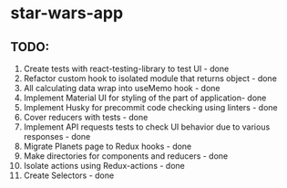 # star-wars-app

## TODO:

1. Create tests with react-testing-library to test UI - done
2. Refactor custom hook to isolated module that returns object - done
3. All calculating data wrap into useMemo hook - done
4. Implement Material UI for styling of the part of application- done
5. Implement Husky for precommit code checking using linters - done
6. Cover reducers with tests - done
7. Implement API requests tests to check UI behavior due to various responses - done
8. Migrate Planets page to Redux hooks - done
9. Make directories for components and reducers - done
10. Isolate actions using Redux-actions - done
11. Create Selectors - done
